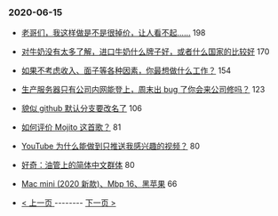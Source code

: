 ### 2020-06-15 
- [老哥们，我这样做是不是很掉价，让人看不起……](https://www.v2ex.com/t/681549) 198
- [对牛奶没有太多了解，进口牛奶什么牌子好，或者什么国家的比较好](https://www.v2ex.com/t/681575) 170
- [如果不考虑收入、面子等各种因素，你最想做什么工作？](https://www.v2ex.com/t/681677) 154
- [生产服务器只有公司内网能登上，周末出 bug 了你会来公司修吗？](https://www.v2ex.com/t/681557) 123
- [貌似 github 默认分支要改名了](https://www.v2ex.com/t/681612) 106
- [如何评价 Mojito 这首歌？](https://www.v2ex.com/t/681544) 81
- [YouTube 为什么能做到只推送我感兴趣的视频？](https://www.v2ex.com/t/681504) 80
- [好奇：油管上的简体中文群体](https://www.v2ex.com/t/681599) 80
- [Mac mini (2020 新款)、Mbp 16、黑苹果](https://www.v2ex.com/t/681594) 66 

- [ < 上一页 ](https://github.com/able8/v2ex-hot-record/blob/master/2020-06-14.md) -------- [ 下一页 > ](https://github.com/able8/v2ex-hot-record/blob/master/2020-06-16.md)